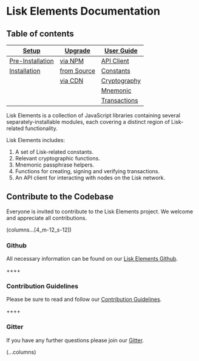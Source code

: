 # Lisk Elements Documentation

## Table of contents
  |[Setup](/documentation/lisk-elements/setup) | [Upgrade](/documentation/lisk-elements/upgrade)  | [User Guide](/documentation/lisk-elements/user-guide) |
|--- | --- | --- |
|[Pre-Installation](/documentation/lisk-elements/setup#pre-installation) | [via NPM](/documentation/lisk-elements/upgrade#upgrade-lisk-elements-via-npm) | [API Client](/documentation/lisk-elements/user-guide/api-client) |
|[Installation](/documentation/lisk-elements/setup#installation) | [from Source](/documentation/lisk-elements/upgrade#upgrade-lisk-elements-from-source) | [Constants](/documentation/lisk-elements/user-guide/constants) |
| | [via CDN](/documentation/lisk-elements/upgrade#upgrade-lisk-elements-via-cdn) | [Cryptography](/documentation/lisk-elements/user-guide/cryptography) |
| | | [Mnemonic](/documentation/lisk-elements/user-guide/mnemonic) |
| | | [Transactions](/documentation/lisk-elements/user-guide/transactions) |

Lisk Elements is a collection of JavaScript libraries containing several separately-installable modules, each covering a distinct region of Lisk-related functionality. 

Lisk Elements includes:

1. A set of Lisk-related constants.
1. Relevant cryptographic functions.
1. Mnemonic passphrase helpers.
1. Functions for creating, signing and verifying transactions.
1. An API client for interacting with nodes on the Lisk network.

## Contribute to the Codebase

Everyone is invited to contribute to the Lisk Elements project. We welcome and appreciate all contributions. 

(columns...[4_m-12_s-12])

### Github
All necessary information can be found on our [Lisk Elements Github](https://github.com/LiskHQ/lisk-elements).

++++

### Contribution Guidelines
Please be sure to read and follow our [Contribution Guidelines](https://github.com/LiskHQ/lisk-elements/blob/development/docs/CONTRIBUTING.md).

++++

### Gitter
If you have any further questions please join our [Gitter](https://gitter.im/LiskHQ/lisk).

(...columns)
